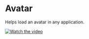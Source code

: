 
# Avatar

Helps load an avatar in any application. 


[![Watch the video](thumbnail-image.png)](https://drive.google.com/file/d/1KT5Wk3WIEJImqvcoh2AF6Nv-GJjofSCr/view?usp=sharing)



